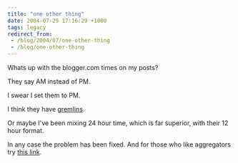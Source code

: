 ```yaml
---
title: "one other thing"
date: 2004-07-29 17:16:29 +1000
tags: legacy
redirect_from:
 - /blog/2004/07/one-other-thing
 - /blog/one-other-thing
---
```


Whats up with the blogger.com times on my posts?



They say AM instead of PM.



I swear I set them to PM.



I think they have <a href="http://www.imdb.com/title/tt0087363/">gremlins</a>.

Or maybe I've been mixing 24 hour time, which is far superior, with their 12 hour format.



In any case the problem has been fixed. And for those who like aggregators try <a href="http://inference.blogspot.com/atom.xml">this link</a>.

